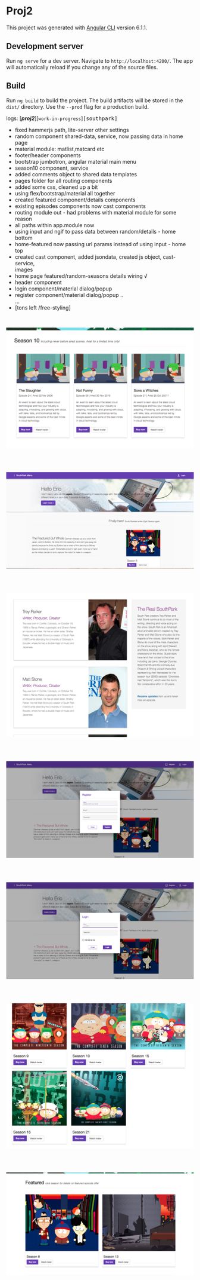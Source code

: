 # Proj2

This project was generated with [Angular CLI](https://github.com/angular/angular-cli) version 6.1.1.

## Development server

Run `ng serve` for a dev server. Navigate to `http://localhost:4200/`. The app will automatically reload if you change any of the source files.

## Build

Run `ng build` to build the project. The build artifacts will be stored in the `dist/` directory. Use the `--prod` flag for a production build.


>

logs:  [___proj2___][`work-in-progress`]<kbd>[southpark]</kbd>

- fixed hammerjs path, lite-server other settings
- random component shared-data, service, now passing data in home page
- material module: matlist,matcard etc
- footer/header components
- bootstrap jumbotron, angular material main menu
- season10 component, service
- added comments object to shared data templates
- pages folder for all routing components
- added some css, cleaned up a bit
- using flex/bootstrap/material all together
- created featured component/details components
- existing episodes components now cast components
- routing module out - had problems with material module for some reason
- all paths within app.module now
- using input and ngif to pass data between random/details - home bottom
- home-featured now passing url params instead of using input - home top
- created cast component, added jsondata, created js object, cast-service,  
  images
- home page featured/random-seasons details wiring √      
- header component    
- login component/material dialog/popup 
- register component/material dialog/popup
..        
...         
- [tons left /free-styling]

<br/>


![](src/assets/images/screenshots/season10.png)

<br/>

<br/>

![](src/assets/images/screenshots/fplayout.png)

<br/>



<br/>

![](src/assets/images/screenshots/cast.png)

<br/>

<br/>

![](src/assets/images/screenshots/register.png)

<br/>

<br/>

![](src/assets/images/screenshots/login.png)

<br/>

<br/>

![](src/assets/images/screenshots/seasons.png)

<br/>

<br/>

![](src/assets/images/screenshots/featured.png)

<br/>